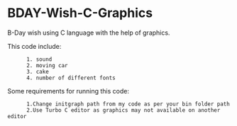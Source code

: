 # BDAY-Wish-C-Graphics
B-Day wish using C language with the help of graphics.

This code include:
      
          1. sound
          2. moving car
          3. cake
          4. number of different fonts  

Some requirements for running this code:
      
          1.Change initgraph path from my code as per your bin folder path
          2.Use Turbo C editor as graphics may not available on another editor
          
     
